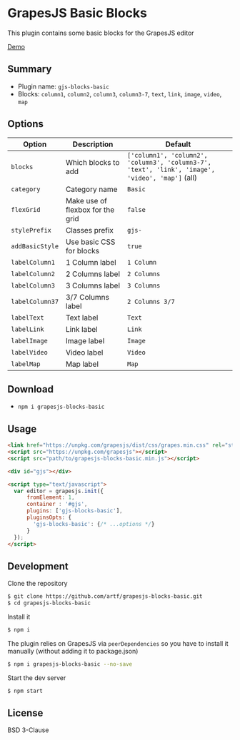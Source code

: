 # GrapesJS Basic Blocks

This plugin contains some basic blocks for the GrapesJS editor

[Demo](http://grapesjs.com/demo.html)
<br/>





## Summary

* Plugin name: `gjs-blocks-basic`
* Blocks: `column1`, `column2`, `column3`, `column3-7`, `text`, `link`, `image`, `video`, `map`





## Options

|Option|Description|Default|
|-|-|-
|`blocks`|Which blocks to add|`['column1', 'column2', 'column3', 'column3-7', 'text', 'link', 'image', 'video', 'map']` (all)|
|`category`|Category name|`Basic`|
|`flexGrid`|Make use of flexbox for the grid|`false`|
|`stylePrefix`|Classes prefix|`gjs-`|
|`addBasicStyle`|Use basic CSS for blocks|`true`|
|`labelColumn1`|1 Column label|`1 Column`|
|`labelColumn2`|2 Columns label|`2 Columns`|
|`labelColumn3`|3 Columns label|`3 Columns`|
|`labelColumn37`|3/7 Columns label|`2 Columns 3/7`|
|`labelText`|Text label|`Text`|
|`labelLink`|Link label|`Link`|
|`labelImage`|Image label|`Image`|
|`labelVideo`|Video label|`Video`|
|`labelMap`|Map label|`Map`|





## Download

* `npm i grapesjs-blocks-basic`





## Usage

```html
<link href="https://unpkg.com/grapesjs/dist/css/grapes.min.css" rel="stylesheet"/>
<script src="https://unpkg.com/grapesjs"></script>
<script src="path/to/grapesjs-blocks-basic.min.js"></script>

<div id="gjs"></div>

<script type="text/javascript">
  var editor = grapesjs.init({
      fromElement: 1,
      container : '#gjs',
      plugins: ['gjs-blocks-basic'],
      pluginsOpts: {
        'gjs-blocks-basic': {/* ...options */}
      }
  });
</script>
```





## Development

Clone the repository

```sh
$ git clone https://github.com/artf/grapesjs-blocks-basic.git
$ cd grapesjs-blocks-basic
```

Install it

```sh
$ npm i
```

The plugin relies on GrapesJS via `peerDependencies` so you have to install it manually (without adding it to package.json)

```sh
$ npm i grapesjs-blocks-basic --no-save
```

Start the dev server

```sh
$ npm start
```





## License

BSD 3-Clause
